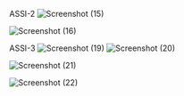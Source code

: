 ASSI-2
![Screenshot (15)](https://github.com/user-attachments/assets/92d872e3-e341-41de-8018-f26580dcff15)


![Screenshot (16)](https://github.com/user-attachments/assets/5bd08e6c-8b12-4647-a2cb-337b38c5dd26)


ASSI-3
![Screenshot (19)](https://github.com/user-attachments/assets/fc26d2dc-ede2-45f8-9d1e-05fefe0815d7)
![Screenshot (20)](https://github.com/user-attachments/assets/5bdda9e6-6b93-4783-83e5-3aece77a280e)

![Screenshot (21)](https://github.com/user-attachments/assets/b9cd9de2-caa1-44e1-b868-802868e05638)

![Screenshot (22)](https://github.com/user-attachments/assets/6db1558b-5ba1-4802-96c8-50d568206170)




